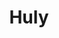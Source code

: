 ---
draft: false
title: Huly
content:
  id: huly
  name: Huly
  logo: /images/applications/note-taking/huly/logo.png
  website: https://huly.io/
  iframe_website: /website-iframe/applications/note-taking/huly
  dashboardImage: /images/applications/note-taking/huly/screenshot-1.webp
  short_description: All-in-One Project Management Platform (alternative to Linear, Jira, Slack, Notion, Motion)
  description: The Huly All-in-One Project Management Platform (alternative to Linear, Jira, Slack, Notion, and Motion) is a robust framework designed to accelerate the development of business applications, such as CRM systems. This repository includes several applications, such as Chat, Project Management, CRM, HRM, and ATS. Various teams are building products on top of the Platform, including Huly and TraceX.
  features:
    - title: Task & Project Management
      description: Spend less time managing and more time delivering with tools designed for efficiency. Empower your teams with data-driven insights and streamlined sprint planning. Prioritize and track your backlog with a full view of your project landscape.
    - title: Unified Communication Hub
      description: "Navigate through updates and collaborate with ease. Huly's Inbox & Chat streamlines notifications, messages, and tasks, ensuring you're always in the loop and ready to act."
    - title: Comprehensive Time Planning
      description: Integrate personal diligence and team dynamics with advanced planning tools. Balance work and well-being by aligning individual tasks with team goals.
    - title: Others
      description: Team planning, Github Integration, Documents, calendar, and spotlight
  screenshots:
    - /images/applications/note-taking/huly/screenshot-1.webp
    - /images/applications/note-taking/huly/screenshot-2.webp
---